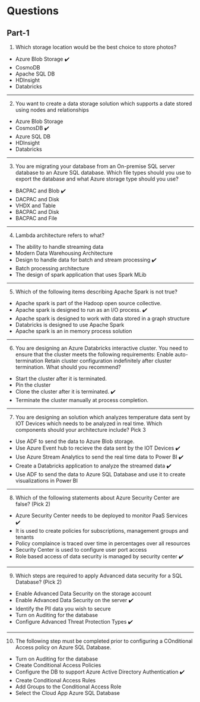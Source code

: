 # Questions

## Part-1 

1. Which storage location would be the best choice to store photos?

- Azure Blob Storage :heavy_check_mark:
- CosmoDB
- Apache SQL DB
- HDInsight
- Databricks

---

2. You want to create a data storage solution which supports a date stored using nodes and relationships

- Azure Blob Storage
- CosmosDB :heavy_check_mark:
- Azure SQL DB
- HDInsight
- Databricks

---

3. You are migrating your database from an On-premise SQL server database to an Azure SQL database. Which file types should you use to
export the database and what Azure storage type should you use?

- BACPAC and Blob :heavy_check_mark:
- DACPAC and Disk
- VHDX and Table
- BACPAC and Disk
- BACPAC and File

---

4. Lambda architecture refers to what?

- The ability to handle streaming data
- Modern Data Warehousing Architecture
- Design to handle data for batch and stream processing :heavy_check_mark:
- Batch processing architecture
- The design of spark application that uses Spark MLib

---

5. Which of the following items describing Apache Spark is not true?

- Apache spark is part of the Hadoop open source collective.
- Apache spark is designed to run as an I/O process. :heavy_check_mark:
- Apache spark is designed to work with data stored in a graph structure
- Databricks is designed to use Apache Spark
- Apache spark is an in memory process solution

---

6. You are designing an Azure Databricks interactive cluster.
You need to ensure that the cluster meets the following requirements:
Enable auto-termination
Retain cluster configuration indefinitely after cluster termination.
What should you recommend?

- Start the cluster after it is terminated.
- Pin the cluster
- Clone the cluster after it is terminated.  :heavy_check_mark:
- Terminate the cluster manually at process completion. 

---

7. You are designing an solution which analyzes temperature data sent by IOT Devices which needs to be analyzed in real time.
Which components should your architecture include? Pick 3

- Use ADF to send the data to Azure Blob storage.
- Use Azure Event hub to recieve the data sent by the IOT Devices :heavy_check_mark:
- Use Azure Stream Analytics to send the real time data to Power BI :heavy_check_mark:
- Create a Databricks application to analyze the streamed data :heavy_check_mark:
- Use ADF to send the data to Azure SQL Database and use it to create visualizations in Power BI

---

8. Which of the following statements about Azure Security Center are false? (Pick 2)

- Azure Security Center needs to be deployed to monitor PaaS Services :heavy_check_mark:
- It is used to create policies for subscriptions, management groups and tenants
- Policy complaince is traced over time in percentages over all resources
- Security Center is used to configure user port access
- Role based access of data security is managed by security center :heavy_check_mark:

---

9. Which steps are required to apply Advanced data security for a SQL Database? (Pick 2)

- Enable Advanced Data Security on the storage account
- Enable Advanced Data Security on the server :heavy_check_mark:
- Identify the PII data you wish to secure
- Turn on Auditing for the database
- Configure Advanced Threat Protection Types :heavy_check_mark:

---

10. The following step must be completed prior to configuring a COnditional Access policy on Azure SQL Database.

- Turn on Auditing for the database
- Create Conditional Access Policies
- Configure the DB to support Azure Active Directory Authentication :heavy_check_mark:
- Create Conditional Access Rules
- Add Groups to the Conditional Access Role
- Select the Cloud App Azure SQL Database
